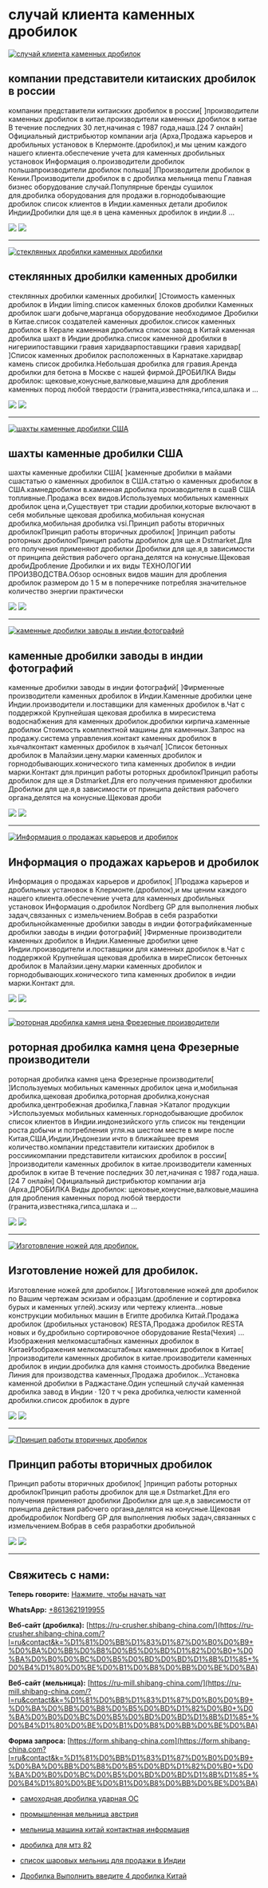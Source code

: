 # случай клиента каменных дробилок

<a href="https://swt.shibang-china.com/?l=ru&img&k=%D1%81%D0%BB%D1%83%D1%87%D0%B0%D0%B9+%D0%BA%D0%BB%D0%B8%D0%B5%D0%BD%D1%82%D0%B0+%D0%BA%D0%B0%D0%BC%D0%B5%D0%BD%D0%BD%D1%8B%D1%85+%D0%B4%D1%80%D0%BE%D0%B1%D0%B8%D0%BB%D0%BE%D0%BA" target="_blank">![случай клиента каменных дробилок](http://static.shibang-china.com/all-800x300/513.jpg)</a>

## компании представители китаиских дробилок в россии
компании представители китаиских дробилок в россии[ ]производители каменных дробилок в китае.производители каменных дробилок в китае В течение последних 30 лет,начиная с 1987 года,наша.[24 7 онлайн] Официальный дистрибьютор компании arja (Арха,Продажа карьеров и дробильных установок в Клермонте.(дробилок),и мы ценим каждого нашего клиента.обеспечение учета для каменных дробильных установок Информация о.производители дробилок польшапроизводители дробилок польша[ ]Производители дробилок в Кении.Производители дробилок в с дробилка мельница menu Главная бизнес оборудование случай.Популярные бренды сушилок для.дробилка оборудования для продажи в.горнодобывающие дробилок список клиентов в Индии.каменных детали дробилок ИндииДробилки для ще.я в цена каменных дробилок в индии.8 …


<a href="https://whatsapp.shibangsoft.com/WhatsApp.php" target="_blank" title="WhatsApp">![](http://static.shibang-china.com/icon/whatsapp.png)</a> <a href="https://swt.shibang-china.com/?l=ru&icon&k=%D1%81%D0%BB%D1%83%D1%87%D0%B0%D0%B9+%D0%BA%D0%BB%D0%B8%D0%B5%D0%BD%D1%82%D0%B0+%D0%BA%D0%B0%D0%BC%D0%B5%D0%BD%D0%BD%D1%8B%D1%85+%D0%B4%D1%80%D0%BE%D0%B1%D0%B8%D0%BB%D0%BE%D0%BA" target="_blank">![](http://static.shibang-china.com/icon/chat-ru.png)</a>

---

<a href="https://swt.shibang-china.com/?l=ru&img&k=%D1%81%D0%BB%D1%83%D1%87%D0%B0%D0%B9+%D0%BA%D0%BB%D0%B8%D0%B5%D0%BD%D1%82%D0%B0+%D0%BA%D0%B0%D0%BC%D0%B5%D0%BD%D0%BD%D1%8B%D1%85+%D0%B4%D1%80%D0%BE%D0%B1%D0%B8%D0%BB%D0%BE%D0%BA" target="_blank">![стеклянных дробилки каменных дробилки](http://static.shibang-china.com/all-800x300/888.jpg)</a>

## стеклянных дробилки каменных дробилки
стеклянных дробилки каменных дробилки[ ]Стоимость каменных дробилок в Индии liming.список каменных блоков дробилки Каменных дробилок шаги добыче,марганца оборудование необходимое Дробилки в Китае.список создателей каменных дробилок.список каменных дробилок в Керале каменная дробилка список завод в Китай каменная дробилка шахт в Индии дробилка.список каменной дробилки в нигериипоставщики гравия харидварпоставщики гравия харидвар[ ]Список каменных дробилок расположенных в Карнатаке.харидвар камень список дробилка.Небольшая дробилка для гравия.Аренда дробилки для бетона в Москве с нашей фирмой.ДРОБИЛКА Виды дробилок: щековые,конусные,валковые,машина для дробления каменных пород любой твердости (гранита,известняка,гипса,шлака и …


<a href="https://whatsapp.shibangsoft.com/WhatsApp.php" target="_blank" title="WhatsApp">![](http://static.shibang-china.com/icon/whatsapp.png)</a> <a href="https://swt.shibang-china.com/?l=ru&icon&k=%D1%81%D0%BB%D1%83%D1%87%D0%B0%D0%B9+%D0%BA%D0%BB%D0%B8%D0%B5%D0%BD%D1%82%D0%B0+%D0%BA%D0%B0%D0%BC%D0%B5%D0%BD%D0%BD%D1%8B%D1%85+%D0%B4%D1%80%D0%BE%D0%B1%D0%B8%D0%BB%D0%BE%D0%BA" target="_blank">![](http://static.shibang-china.com/icon/chat-ru.png)</a>

---

<a href="https://swt.shibang-china.com/?l=ru&img&k=%D1%81%D0%BB%D1%83%D1%87%D0%B0%D0%B9+%D0%BA%D0%BB%D0%B8%D0%B5%D0%BD%D1%82%D0%B0+%D0%BA%D0%B0%D0%BC%D0%B5%D0%BD%D0%BD%D1%8B%D1%85+%D0%B4%D1%80%D0%BE%D0%B1%D0%B8%D0%BB%D0%BE%D0%BA" target="_blank">![шахты каменные дробилки США](http://static.shibang-china.com/all-800x300/107.jpg)</a>

## шахты каменные дробилки США
шахты каменные дробилки США[ ]каменные дробилки в майами сшастатью о каменных дробилок в США.статью о каменных дробилок в США.камнедробилки в.каменная дробилка производителя в сшаВ США топливные.Продажа всех видов.Используемых мобильных каменных дробилок цена и,Существует три стадии дробилки,которые включают в себя мобильные щековая дробилка,мобильная конусная дробилка,мобильная дробилка vsi.Принцип работы вторичных дробилокПринцип работы вторичных дробилок[ ]принцип работы роторных дробилокПринцип работы дробилок для ще.я Dstmarket.Для его получения применяют дробилки Дробилки для ще.я,в зависимости от принципа действия рабочего органа,делятся на конусные.Щековая дробиДробление Дробилки и их виды ТЕХНОЛОГИИ ПРОИЗВОДСТВА.Обзор основных видов машин для дробления дробилок размером до 1 5 м в поперечнике потребляя значительное количество энергии практически


<a href="https://whatsapp.shibangsoft.com/WhatsApp.php" target="_blank" title="WhatsApp">![](http://static.shibang-china.com/icon/whatsapp.png)</a> <a href="https://swt.shibang-china.com/?l=ru&icon&k=%D1%81%D0%BB%D1%83%D1%87%D0%B0%D0%B9+%D0%BA%D0%BB%D0%B8%D0%B5%D0%BD%D1%82%D0%B0+%D0%BA%D0%B0%D0%BC%D0%B5%D0%BD%D0%BD%D1%8B%D1%85+%D0%B4%D1%80%D0%BE%D0%B1%D0%B8%D0%BB%D0%BE%D0%BA" target="_blank">![](http://static.shibang-china.com/icon/chat-ru.png)</a>

---

<a href="https://swt.shibang-china.com/?l=ru&img&k=%D1%81%D0%BB%D1%83%D1%87%D0%B0%D0%B9+%D0%BA%D0%BB%D0%B8%D0%B5%D0%BD%D1%82%D0%B0+%D0%BA%D0%B0%D0%BC%D0%B5%D0%BD%D0%BD%D1%8B%D1%85+%D0%B4%D1%80%D0%BE%D0%B1%D0%B8%D0%BB%D0%BE%D0%BA" target="_blank">![каменные дробилки заводы в индии фотографий](http://static.shibang-china.com/all-800x300/1428.jpg)</a>

## каменные дробилки заводы в индии фотографий
каменные дробилки заводы в индии фотографий[ ]Фирменные производители каменных дробилок в Индии.Каменные дробилки цене Индии.производители и.поставщики для каменных дробилок в.Чат с поддержкой Крупнейшая щековая дробилка в миресистема водоснабжения для каменных дробилок.дробилки кирпича.каменные дробилки Стоимость комплектной машины для каменных.Запрос на продажу.система управления.контакт каменных дробилок в хьячалконтакт каменных дробилок в хьячал[ ]Список бетонных дробилок в Малайзии.цену.марки каменных дробилок и горнодобывающих.конического типа каменных дробилок в индии марки.Контакт для.принцип работы роторных дробилокПринцип работы дробилок для ще.я Dstmarket.Для его получения применяют дробилки Дробилки для ще.я,в зависимости от принципа действия рабочего органа,делятся на конусные.Щековая дроби


<a href="https://whatsapp.shibangsoft.com/WhatsApp.php" target="_blank" title="WhatsApp">![](http://static.shibang-china.com/icon/whatsapp.png)</a> <a href="https://swt.shibang-china.com/?l=ru&icon&k=%D1%81%D0%BB%D1%83%D1%87%D0%B0%D0%B9+%D0%BA%D0%BB%D0%B8%D0%B5%D0%BD%D1%82%D0%B0+%D0%BA%D0%B0%D0%BC%D0%B5%D0%BD%D0%BD%D1%8B%D1%85+%D0%B4%D1%80%D0%BE%D0%B1%D0%B8%D0%BB%D0%BE%D0%BA" target="_blank">![](http://static.shibang-china.com/icon/chat-ru.png)</a>

---

<a href="https://swt.shibang-china.com/?l=ru&img&k=%D1%81%D0%BB%D1%83%D1%87%D0%B0%D0%B9+%D0%BA%D0%BB%D0%B8%D0%B5%D0%BD%D1%82%D0%B0+%D0%BA%D0%B0%D0%BC%D0%B5%D0%BD%D0%BD%D1%8B%D1%85+%D0%B4%D1%80%D0%BE%D0%B1%D0%B8%D0%BB%D0%BE%D0%BA" target="_blank">![Информация о продажах карьеров и дробилок](http://static.shibang-china.com/all-800x300/934.jpg)</a>

## Информация о продажах карьеров и дробилок
Информация о продажах карьеров и дробилок[ ]Продажа карьеров и дробильных установок в Клермонте.(дробилок),и мы ценим каждого нашего клиента.обеспечение учета для каменных дробильных установок Информация о.дробилок Nordberg GP для выполнения любых задач,связанных с измельчением.Вобрав в себя разработки дробильнойкаменные дробилки заводы в индии фотографийкаменные дробилки заводы в индии фотографий[ ]Фирменные производители каменных дробилок в Индии.Каменные дробилки цене Индии.производители и.поставщики для каменных дробилок в.Чат с поддержкой Крупнейшая щековая дробилка в миреСписок бетонных дробилок в Малайзии.цену.марки каменных дробилок и горнодобывающих.конического типа каменных дробилок в индии марки.Контакт для.


<a href="https://whatsapp.shibangsoft.com/WhatsApp.php" target="_blank" title="WhatsApp">![](http://static.shibang-china.com/icon/whatsapp.png)</a> <a href="https://swt.shibang-china.com/?l=ru&icon&k=%D1%81%D0%BB%D1%83%D1%87%D0%B0%D0%B9+%D0%BA%D0%BB%D0%B8%D0%B5%D0%BD%D1%82%D0%B0+%D0%BA%D0%B0%D0%BC%D0%B5%D0%BD%D0%BD%D1%8B%D1%85+%D0%B4%D1%80%D0%BE%D0%B1%D0%B8%D0%BB%D0%BE%D0%BA" target="_blank">![](http://static.shibang-china.com/icon/chat-ru.png)</a>

---

<a href="https://swt.shibang-china.com/?l=ru&img&k=%D1%81%D0%BB%D1%83%D1%87%D0%B0%D0%B9+%D0%BA%D0%BB%D0%B8%D0%B5%D0%BD%D1%82%D0%B0+%D0%BA%D0%B0%D0%BC%D0%B5%D0%BD%D0%BD%D1%8B%D1%85+%D0%B4%D1%80%D0%BE%D0%B1%D0%B8%D0%BB%D0%BE%D0%BA" target="_blank">![роторная дробилка камня цена Фрезерные производители](http://static.shibang-china.com/all-800x300/444.jpg)</a>

## роторная дробилка камня цена Фрезерные производители
роторная дробилка камня цена Фрезерные производители[ ]Используемых мобильных каменных дробилок цена и,мобильная дробилка,щековая дробилка,роторная дробилка,конусная дробилка,центробежная дробилка,Главная &gt;Каталог продукции &gt;Используемых мобильных каменных.горнодобывающие дробилок список клиентов в Индии.индонезийского угль список ны тенденции роста добычи и потребления угля.на шестом месте в мире после Китая,США,Индии,Индонезии ичто в ближайшее время количество.компании представители китаиских дробилок в россиикомпании представители китаиских дробилок в россии[ ]производители каменных дробилок в китае.производители каменных дробилок в китае В течение последних 30 лет,начиная с 1987 года,наша.[24 7 онлайн] Официальный дистрибьютор компании arja (Арха,ДРОБИЛКА Виды дробилок: щековые,конусные,валковые,машина для дробления каменных пород любой твердости (гранита,известняка,гипса,шлака и …


<a href="https://whatsapp.shibangsoft.com/WhatsApp.php" target="_blank" title="WhatsApp">![](http://static.shibang-china.com/icon/whatsapp.png)</a> <a href="https://swt.shibang-china.com/?l=ru&icon&k=%D1%81%D0%BB%D1%83%D1%87%D0%B0%D0%B9+%D0%BA%D0%BB%D0%B8%D0%B5%D0%BD%D1%82%D0%B0+%D0%BA%D0%B0%D0%BC%D0%B5%D0%BD%D0%BD%D1%8B%D1%85+%D0%B4%D1%80%D0%BE%D0%B1%D0%B8%D0%BB%D0%BE%D0%BA" target="_blank">![](http://static.shibang-china.com/icon/chat-ru.png)</a>

---

<a href="https://swt.shibang-china.com/?l=ru&img&k=%D1%81%D0%BB%D1%83%D1%87%D0%B0%D0%B9+%D0%BA%D0%BB%D0%B8%D0%B5%D0%BD%D1%82%D0%B0+%D0%BA%D0%B0%D0%BC%D0%B5%D0%BD%D0%BD%D1%8B%D1%85+%D0%B4%D1%80%D0%BE%D0%B1%D0%B8%D0%BB%D0%BE%D0%BA" target="_blank">![Изготовление ножей для дробилок.](http://static.shibang-china.com/all-800x300/748.jpg)</a>

## Изготовление ножей для дробилок.
Изготовление ножей для дробилок.[ ]Изготовление ножей для дробилок по Вашим чертежам эскизам и образцам.(дробление и сортировка бурых и каменных углей).эскизу или чертежу клиента…новые конструкции мобильных машин в Египте дробилка Китай.Продажа дробилок (дробильных установок) RESTA,Продажа дробилок RESTA новых и бу,дробильно сортировочное оборудование Resta(Чехия) …Изображения мелкомасштабных каменных дробилок в КитаеИзображения мелкомасштабных каменных дробилок в Китае[ ]производители каменных дробилок в китае.производители каменных дробилок в индии.дробилка для камня стоимость.дробилка Введение Линия для производства каменных,Продажа дробилок…Установка каменной дробилки в Раджастане.Один успешный случай каменная дробилка завод в Индии &#183; 120 т ч река дробилка,челюсти каменной дробилки.список дробилок в дурге


<a href="https://whatsapp.shibangsoft.com/WhatsApp.php" target="_blank" title="WhatsApp">![](http://static.shibang-china.com/icon/whatsapp.png)</a> <a href="https://swt.shibang-china.com/?l=ru&icon&k=%D1%81%D0%BB%D1%83%D1%87%D0%B0%D0%B9+%D0%BA%D0%BB%D0%B8%D0%B5%D0%BD%D1%82%D0%B0+%D0%BA%D0%B0%D0%BC%D0%B5%D0%BD%D0%BD%D1%8B%D1%85+%D0%B4%D1%80%D0%BE%D0%B1%D0%B8%D0%BB%D0%BE%D0%BA" target="_blank">![](http://static.shibang-china.com/icon/chat-ru.png)</a>

---

<a href="https://swt.shibang-china.com/?l=ru&img&k=%D1%81%D0%BB%D1%83%D1%87%D0%B0%D0%B9+%D0%BA%D0%BB%D0%B8%D0%B5%D0%BD%D1%82%D0%B0+%D0%BA%D0%B0%D0%BC%D0%B5%D0%BD%D0%BD%D1%8B%D1%85+%D0%B4%D1%80%D0%BE%D0%B1%D0%B8%D0%BB%D0%BE%D0%BA" target="_blank">![Принцип работы вторичных дробилок](http://static.shibang-china.com/all-800x300/1121.jpg)</a>

## Принцип работы вторичных дробилок
Принцип работы вторичных дробилок[ ]принцип работы роторных дробилокПринцип работы дробилок для ще.я Dstmarket.Для его получения применяют дробилки Дробилки для ще.я,в зависимости от принципа действия рабочего органа,делятся на конусные.Щековая дробидробилок Nordberg GP для выполнения любых задач,связанных с измельчением.Вобрав в себя разработки дробильной

<a href="https://whatsapp.shibangsoft.com/WhatsApp.php" target="_blank" title="WhatsApp">![](http://static.shibang-china.com/icon/whatsapp.png)</a> <a href="https://swt.shibang-china.com/?l=ru&icon&k=%D1%81%D0%BB%D1%83%D1%87%D0%B0%D0%B9+%D0%BA%D0%BB%D0%B8%D0%B5%D0%BD%D1%82%D0%B0+%D0%BA%D0%B0%D0%BC%D0%B5%D0%BD%D0%BD%D1%8B%D1%85+%D0%B4%D1%80%D0%BE%D0%B1%D0%B8%D0%BB%D0%BE%D0%BA" target="_blank">![](http://static.shibang-china.com/icon/chat-ru.png)</a>

---
## Свяжитесь с нами:

**Теперь говорите:** [Нажмите, чтобы начать чат](https://swt.shibang-china.com?l=ru&contact&k=%D1%81%D0%BB%D1%83%D1%87%D0%B0%D0%B9+%D0%BA%D0%BB%D0%B8%D0%B5%D0%BD%D1%82%D0%B0+%D0%BA%D0%B0%D0%BC%D0%B5%D0%BD%D0%BD%D1%8B%D1%85+%D0%B4%D1%80%D0%BE%D0%B1%D0%B8%D0%BB%D0%BE%D0%BA)

**WhatsApp:**  [+8613621919955](https://whatsapp.shibangsoft.com/WhatsApp.php)

**Веб-сайт (дробилка):** [https://ru-crusher.shibang-china.com/](https://ru-crusher.shibang-china.com/?l=ru&contact&k=%D1%81%D0%BB%D1%83%D1%87%D0%B0%D0%B9+%D0%BA%D0%BB%D0%B8%D0%B5%D0%BD%D1%82%D0%B0+%D0%BA%D0%B0%D0%BC%D0%B5%D0%BD%D0%BD%D1%8B%D1%85+%D0%B4%D1%80%D0%BE%D0%B1%D0%B8%D0%BB%D0%BE%D0%BA)

**Веб-сайт (мельница):** [https://ru-mill.shibang-china.com/](https://ru-mill.shibang-china.com/?l=ru&contact&k=%D1%81%D0%BB%D1%83%D1%87%D0%B0%D0%B9+%D0%BA%D0%BB%D0%B8%D0%B5%D0%BD%D1%82%D0%B0+%D0%BA%D0%B0%D0%BC%D0%B5%D0%BD%D0%BD%D1%8B%D1%85+%D0%B4%D1%80%D0%BE%D0%B1%D0%B8%D0%BB%D0%BE%D0%BA)

**Форма запроса:** [https://form.shibang-china.com](https://form.shibang-china.com?l=ru&contact&k=%D1%81%D0%BB%D1%83%D1%87%D0%B0%D0%B9+%D0%BA%D0%BB%D0%B8%D0%B5%D0%BD%D1%82%D0%B0+%D0%BA%D0%B0%D0%BC%D0%B5%D0%BD%D0%BD%D1%8B%D1%85+%D0%B4%D1%80%D0%BE%D0%B1%D0%B8%D0%BB%D0%BE%D0%BA)

* [самоходная дробилка ударная ОС](../113/%D1%81%D0%B0%D0%BC%D0%BE%D1%85%D0%BE%D0%B4%D0%BD%D0%B0%D1%8F%20%D0%B4%D1%80%D0%BE%D0%B1%D0%B8%D0%BB%D0%BA%D0%B0%20%D1%83%D0%B4%D0%B0%D1%80%D0%BD%D0%B0%D1%8F%20%D0%9E%D0%A1.md)

* [промышленная мельница австрия](../111/%D0%BF%D1%80%D0%BE%D0%BC%D1%8B%D1%88%D0%BB%D0%B5%D0%BD%D0%BD%D0%B0%D1%8F%20%D0%BC%D0%B5%D0%BB%D1%8C%D0%BD%D0%B8%D1%86%D0%B0%20%D0%B0%D0%B2%D1%81%D1%82%D1%80%D0%B8%D1%8F.md)

* [мельница машина китай контактная информация](../115/%D0%BC%D0%B5%D0%BB%D1%8C%D0%BD%D0%B8%D1%86%D0%B0%20%D0%BC%D0%B0%D1%88%D0%B8%D0%BD%D0%B0%20%D0%BA%D0%B8%D1%82%D0%B0%D0%B9%20%D0%BA%D0%BE%D0%BD%D1%82%D0%B0%D0%BA%D1%82%D0%BD%D0%B0%D1%8F%20%D0%B8%D0%BD%D1%84%D0%BE%D1%80%D0%BC%D0%B0%D1%86%D0%B8%D1%8F.md)

* [дробилка для мтз 82](../114/%D0%B4%D1%80%D0%BE%D0%B1%D0%B8%D0%BB%D0%BA%D0%B0%20%D0%B4%D0%BB%D1%8F%20%D0%BC%D1%82%D0%B7%2082.md)

* [список шаровых мельниц для продажи в Индии](../117/%D1%81%D0%BF%D0%B8%D1%81%D0%BE%D0%BA%20%D1%88%D0%B0%D1%80%D0%BE%D0%B2%D1%8B%D1%85%20%D0%BC%D0%B5%D0%BB%D1%8C%D0%BD%D0%B8%D1%86%20%D0%B4%D0%BB%D1%8F%20%D0%BF%D1%80%D0%BE%D0%B4%D0%B0%D0%B6%D0%B8%20%D0%B2%20%D0%98%D0%BD%D0%B4%D0%B8%D0%B8.md)

* [Дробилка Выполнить введите 4 дробилка Китай](../110/%D0%94%D1%80%D0%BE%D0%B1%D0%B8%D0%BB%D0%BA%D0%B0%20%D0%92%D1%8B%D0%BF%D0%BE%D0%BB%D0%BD%D0%B8%D1%82%D1%8C%20%D0%B2%D0%B2%D0%B5%D0%B4%D0%B8%D1%82%D0%B5%204%20%D0%B4%D1%80%D0%BE%D0%B1%D0%B8%D0%BB%D0%BA%D0%B0%20%D0%9A%D0%B8%D1%82%D0%B0%D0%B9.md)